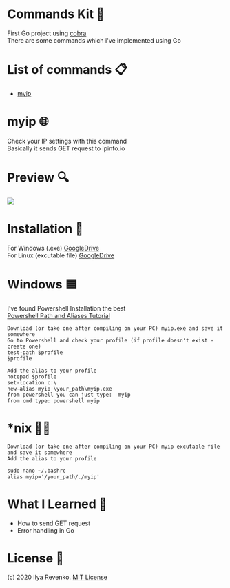 # Commands Kit 📜
First Go project using [cobra](https://github.com/spf13/cobra)<br>
There are some commands which i've implemented using Go
# List of commands 📋
* [myip](#myip- "Goto #myip-🌐") 

# myip 🌐
Check your IP settings with this command<br>
Basically it sends GET request to ipinfo.io

# Preview 🔍
<img src="https://i.imgur.com/mhLCXCG.jpg"><br />

# Installation 🔨
For Windows (.exe) [GoogleDrive](https://drive.google.com/file/d/1Du9M463piig79o05puKJnyYqTb2IhE1z/view?usp=sharing) <br>
For Linux (excutable file) [GoogleDrive](https://drive.google.com/file/d/1VMXo_0oJOlrFljkRaQXIxsF5A4rjPma_/view?usp=sharing)

# Windows 🟦
I've found Powershell Installation the best<br>
[Powershell Path and Aliases Tutorial](https://www.youtube.com/watch?v=4e4lGUVRKFs)

```Download (or take one after compiling on your PC) myip.exe and save it somewhere```<br>
```Go to Powershell and check your profile (if profile doesn't exist - create one)```<br>
```test-path $profile``` <br>
```$profile```<br>

```Add the alias to your profile```<br>
```notepad $profile```<br>
```set-location c:\```<br>
```new-alias myip \your_path\myip.exe```<br>
```from powershell you can just type:  myip```<br>
```from cmd type: powershell myip```

# *nix 🐧🍏
```Download (or take one after compiling on your PC) myip excutable file and save it somewhere``` <br />
```Add the alias to your profile``` <br />

```sudo nano ~/.bashrc```<br />
```alias myip='/your_path/./myip'```

# What I Learned 🧠
* How to send GET request
* Error handling in Go

# License 📑 
(c) 2020 Ilya Revenko. [MIT License](https://tldrlegal.com/license/mit-license)
